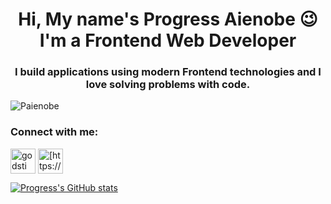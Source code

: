 <h1 align="center">Hi, My name's Progress Aienobe 😉<br>I'm a Frontend Web Developer</h1>
<h3 align="center">I build applications using modern Frontend technologies and I love solving problems with code.</h3>
<img src="https://komarev.com/ghpvc/?username=Paienobe&label=Profile%20views&color=0e75b6&style=flat" alt="Paienobe" align="center"/>
<h3 align="left">Connect with me:</h3>
<p align="left">
<a href="https://twitter.com/paienobe" target="blank"><img align="center" src="https://raw.githubusercontent.com/rahuldkjain/github-profile-readme-generator/master/src/images/icons/Social/twitter.svg" alt="godstime_nwabue" height="40" width="40" /></a>
<a href="https://www.linkedin.com/in/progress-aienobe-a93ba3221/" target="blank"><img align="center" src="https://raw.githubusercontent.com/rahuldkjain/github-profile-readme-generator/master/src/images/icons/Social/linked-in-alt.svg" alt="[https://www.linkedin.com/in/godstime-nwabue-08481b128/](https://www.linkedin.com/in/progress-aienobe-a93ba3221/)" height="40" width="40" /></a>
</p>

<!---
Paienobe/Paienobe is a ✨ special ✨ repository because its `README.md` (this file) appears on your GitHub profile.
You can click the Preview link to take a look at your changes.
--->
[![Progress's GitHub stats](https://github-readme-stats.vercel.app/api?username=Paienobe&count_private=true&show_icons=true&show_icons=true&theme=dracula)](https://github.com/anuraghazra/github-readme-stats)

